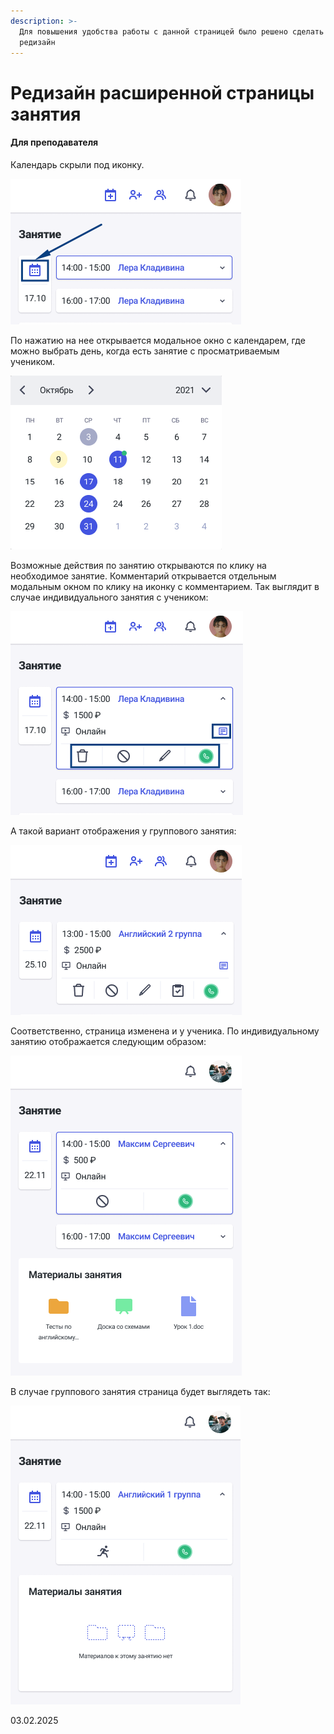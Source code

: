 ```yaml
---
description: >-
  Для повышения удобства работы с данной страницей было решено сделать ее
  редизайн
---
```


# Редизайн расширенной страницы занятия

#### Для преподавателя

Календарь скрыли под иконку.

![](<../../.gitbook/assets/image (127).png>)

По нажатию на нее открывается модальное окно с календарем, где можно выбрать день, когда есть занятие с просматриваемым учеником.

![](<../../.gitbook/assets/image (128).png>)

Возможные действия по занятию открываются по клику на необходимое занятие. Комментарий открывается отдельным модальным окном по клику на иконку с комментарием. Так выглядит в случае индивидуального занятия с учеником:

![](<../../.gitbook/assets/image (129).png>)

А такой вариант отображения у группового занятия:

![](<../../.gitbook/assets/image (130).png>)

Соответственно, страница изменена и у ученика. По индивидуальному занятию отображается следующим образом:&#x20;

![](<../../.gitbook/assets/image (131).png>)

В случае группового занятия страница будет выглядеть так:

![](<../../.gitbook/assets/image (132).png>)

03.02.2025
